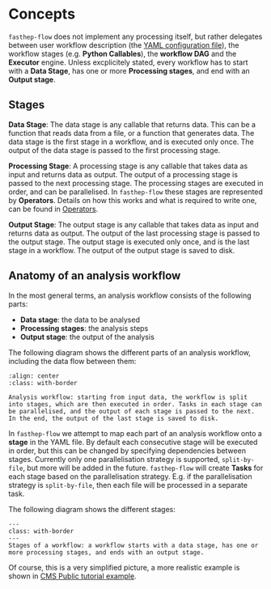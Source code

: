 # Concepts

`fasthep-flow` does not implement any processing itself, but rather delegates
between user workflow description (the
[YAML configuration file](./configuration.md)), the workflow stages (e.g.
**Python Callables**), the **workflow DAG** and the **Executor** engine. Unless
excplicitely stated, every workflow has to start with a **Data Stage**, has one
or more **Processing stages**, and end with an **Output stage**.

## Stages

**Data Stage**: The data stage is any callable that returns data. This can be a
function that reads data from a file, or a function that generates data. The
data stage is the first stage in a workflow, and is executed only once. The
output of the data stage is passed to the first processing stage.

**Processing Stage**: A processing stage is any callable that takes data as
input and returns data as output. The output of a processing stage is passed to
the next processing stage. The processing stages are executed in order, and can
be parallelised. In `fasthep-flow` these stages are represented by
**Operators**. Details on how this works and what is required to write one, can
be found in [Operators](./operators.md).

**Output Stage**: The output stage is any callable that takes data as input and
returns data as output. The output of the last processing stage is passed to the
output stage. The output stage is executed only once, and is the last stage in a
workflow. The output of the output stage is saved to disk.

## Anatomy of an analysis workflow

In the most general terms, an analysis workflow consists of the following parts:

- **Data stage**: the data to be analysed
- **Processing stages**: the analysis steps
- **Output stage**: the output of the analysis

The following diagram shows the different parts of an analysis workflow,
including the data flow between them:

```{figure} /images/analysis_workflow.png
:align: center
:class: with-border

Analysis workflow: starting from input data, the workflow is split into stages, which are then executed in order. Tasks in each stage can be parallelised, and the output of each stage is passed to the next. In the end, the output of the last stage is saved to disk.
```

In `fasthep-flow` we attempt to map each part of an analysis workflow onto a
**stage** in the YAML file. By default each consecutive stage will be executed
in order, but this can be changed by specifying dependencies between stages.
Currently only one parallelisation strategy is supported, `split-by-file`, but
more will be added in the future. `fasthep-flow` will create **Tasks** for each
stage based on the parallelisation strategy. E.g. if the parallelisation
strategy is `split-by-file`, then each file will be processed in a separate
task.

The following diagram shows the different stages:

```{figure} /images/workflow_stages.png
---
class: with-border
---
Stages of a workflow: a workflow starts with a data stage, has one or more processing stages, and ends with an output stage.
```

Of course, this is a very simplified picture, a more realistic example is shown
in [CMS Public tutorial example](./examples/cms_pub_example.md).
